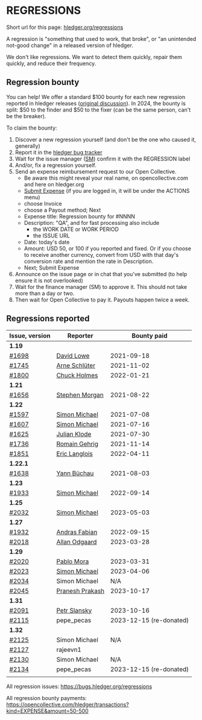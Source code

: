 # REGRESSIONS

<div class=pagetoc>

<!-- toc -->
</div>

Short url for this page: [hledger.org/regressions](https://hledger.org/regressions)

A regression is "something that used to work, that broke", or "an unintended not-good change"
in a released version of hledger.

We don't like regressions. We want to detect them quickly, repair them quickly, and reduce their frequency.

## Regression bounty

You can help!
We offer a standard $100 bounty for each new regression reported in hledger releases
([original discussion](https://github.com/simonmichael/hledger/issues/1570)).
In 2024, the bounty is split: $50 to the finder and $50 to the fixer (can be the same person, can't be the breaker).

To claim the bounty:

1. Discover a new regression yourself (and don't be the one who caused it, generally)
2. Report it in the [hledger bug tracker](http://bugs.hledger.org)
3. Wait for the issue manager ([SM](https://joyful.com)) confirm it with the REGRESSION label
4. And/or, fix a regression yourself.
5. Send an expense reimbursement request to our Open Collective.
   - Be aware this might reveal your real name, on opencollective.com and here on hledger.org
   - [Submit Expense](https://opencollective.com/hledger/expenses/new)
     (if you are logged in, it will be under the ACTIONS menu) 
   - choose Invoice
   - choose a Payout method; Next
   - Expense title: Regression bounty for #NNNN
   - Description: "QA", and for fast processing also include
     - the WORK DATE or WORK PERIOD
     - the ISSUE URL
   - Date: today's date
   - Amount: USD 50, or 100 if you reported and fixed.
     Or if you choose to receive another currency, convert from USD with that day's conversion rate and mention the rate in Description.
   - Next; Submit Expense
5. Announce on the issue page or in chat that you've submitted (to help ensure it is not overlooked)
6. Wait for the finance manager (SM) to approve it. This should not take more than a day or two.
7. Then wait for Open Collective to pay it. Payouts happen twice a week.

## Regressions reported

| Issue, version                                               | Reporter                                                              | Bounty paid             |
|--------------------------------------------------------------|-----------------------------------------------------------------------|-------------------------|
| **1.19**                                                     |                                                                       |                         |
| [#1698](https://github.com/simonmichael/hledger/issues/1698) | [David Lowe](https://opencollective.com/hledger/expenses/50380)       | 2021-09-18              |
| [#1745](https://github.com/simonmichael/hledger/issues/1745) | [Arne Schlüter](https://opencollective.com/hledger/expenses/54446)    | 2021-11-02              |
| [#1800](https://github.com/simonmichael/hledger/issues/1800) | [Chuck Holmes](https://opencollective.com/hledger/expenses/61802)     | 2022-01-21              |
| **1.21**                                                     |                                                                       |                         |
| [#1656](https://github.com/simonmichael/hledger/issues/1656) | [Stephen Morgan](https://opencollective.com/hledger/expenses/48246)   | 2021-08-22              |
| **1.22**                                                     |                                                                       |                         |
| [#1597](https://github.com/simonmichael/hledger/issues/1597) | [Simon Michael](https://opencollective.com/hledger/expenses/44939)    | 2021-07-08              |
| [#1607](https://github.com/simonmichael/hledger/issues/1607) | [Simon Michael](https://opencollective.com/hledger/expenses/45547)    | 2021-07-16              |
| [#1625](https://github.com/simonmichael/hledger/issues/1625) | [Julian Klode](https://opencollective.com/hledger/expenses/46431)     | 2021-07-30              |
| [#1736](https://github.com/simonmichael/hledger/issues/1736) | [Romain Gehrig](https://opencollective.com/hledger/expenses/55510)    | 2021-11-14              |
| [#1851](https://github.com/simonmichael/hledger/issues/1851) | [Eric Langlois](https://opencollective.com/hledger/expenses/72187)    | 2022-04-11              |
| **1.22.1**                                                   |                                                                       |                         |
| [#1638](https://github.com/simonmichael/hledger/issues/1638) | [Yann Büchau](https://opencollective.com/hledger/expenses/46918)      | 2021-08-03              |
| **1.23**                                                     |                                                                       |                         |
| [#1933](https://github.com/simonmichael/hledger/issues/1933) | [Simon Michael](https://opencollective.com/hledger/expenses/95068)    | 2022-09-14              |
| **1.25**                                                     |                                                                       |                         |
| [#2032](https://github.com/simonmichael/hledger/issues/2032) | [Simon Michael](https://opencollective.com/hledger/expenses/137410)   | 2023-05-03              |
| **1.27**                                                     |                                                                       |                         |
| [#1932](https://github.com/simonmichael/hledger/issues/1932) | [Andras Fabian](https://opencollective.com/hledger/expenses/95112)    | 2022-09-15              |
| [#2018](https://github.com/simonmichael/hledger/issues/2018) | [Allan Odgaard](https://opencollective.com/hledger/expenses/130591)   | 2023-03-28              |
| **1.29**                                                     |                                                                       |                         |
| [#2020](https://github.com/simonmichael/hledger/issues/2020) | [Pablo Mora](https://opencollective.com/hledger/expenses/131350)      | 2023-03-31              |
| [#2023](https://github.com/simonmichael/hledger/issues/2023) | [Simon Michael](https://opencollective.com/hledger/expenses/132635)   | 2023-04-06              |
| [#2034](https://github.com/simonmichael/hledger/issues/2034) | Simon Michael                                                         | N/A                     |
| [#2045](https://github.com/simonmichael/hledger/issues/2045) | [Pranesh Prakash](https://opencollective.com/hledger/expenses/150171) | 2023-10-17              |
| **1.31**                                                     |                                                                       |                         |
| [#2091](https://github.com/simonmichael/hledger/issues/2091) | [Petr Slansky](https://opencollective.com/hledger/expenses/166632)    | 2023-10-16              |
| [#2115](https://github.com/simonmichael/hledger/issues/2115) | pepe_pecas                                                            | 2023-12-15 (re-donated) |
| **1.32**                                                     |                                                                       |                         |
| [#2125](https://github.com/simonmichael/hledger/issues/2125) | Simon Michael                                                         | N/A                     |
| [#2127](https://github.com/simonmichael/hledger/issues/2127) | rajeevn1                                                              |                         |
| [#2130](https://github.com/simonmichael/hledger/issues/2130) | Simon Michael                                                         | N/A                     |
| [#2134](https://github.com/simonmichael/hledger/issues/2134) | pepe_pecas                                                            | 2023-12-15 (re-donated) |
|                                                              |                                                                       |                         |


All regression issues: <https://bugs.hledger.org/regressions>

All regression bounty payments: <https://opencollective.com/hledger/transactions?kind=EXPENSE&amount=50-500>

